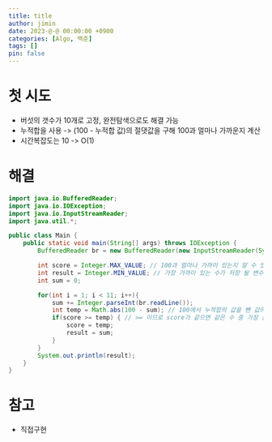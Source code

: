 ```yaml
---
title: title
author: jimin
date: 2023-@-@ 00:00:00 +0900
categories: [Algo, 백준]
tags: []
pin: false
---
```


# 첫 시도

 - 버섯의 갯수가 10개로 고정, 완전탐색으로도 해결 가능
 - 누적합을 사용 -> (100 - 누적합 값)의 절댓값을 구해 100과 얼마나 가까운지 계산
 - 시간복잡도는 10 -> O(1)


# 해결

```java
import java.io.BufferedReader;
import java.io.IOException;
import java.io.InputStreamReader;
import java.util.*;

public class Main {
    public static void main(String[] args) throws IOException {
        BufferedReader br = new BufferedReader(new InputStreamReader(System.in));

        int score = Integer.MAX_VALUE; // 100과 얼마나 가까이 있는지 알 수 있는 변수, score = Math.abs(100 - sum);
        int result = Integer.MIN_VALUE; // 가장 가까이 있는 수가 저장 될 변수
        int sum = 0;

        for(int i = 1; i < 11; i++){
            sum += Integer.parseInt(br.readLine());
            int temp = Math.abs(100 - sum); // 100에서 누적합의 값을 뺀 값의 절대값, 작을수록 100과 가까움
            if(score >= temp) { // >= 이므로 score가 같으면 같은 수 중 가장 큰 수가 저장됨
                score = temp;
                result = sum;
            }
        }
        System.out.println(result);
    }
}

```

# 참고

 - 직접구현